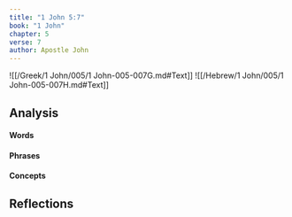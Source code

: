 ```yaml
---
title: "1 John 5:7"
book: "1 John"
chapter: 5
verse: 7
author: Apostle John
---
```

![[/Greek/1 John/005/1 John-005-007G.md#Text]]
![[/Hebrew/1 John/005/1 John-005-007H.md#Text]]

## Analysis

#### Words

#### Phrases

#### Concepts

## Reflections
